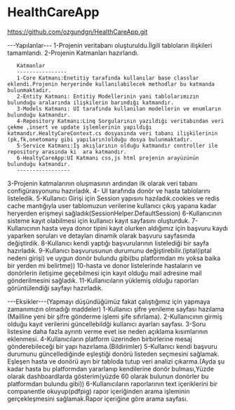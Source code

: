 # HealthCareApp
https://github.com/ozgundgn/HealthCareApp.git

---Yapılanlar---
1-Projenin veritabanı oluşturuldu.İlgili tabloların ilişkileri tamamlandı.
2-Projenin Katmanları hazırlandı.
       
       Katmanlar
       ----------------
       1-Core Katmanı:Enetitiy tarafında kullanılar base classlar eklendi.Projenin heryerinde kullanılabilecek methodlar bu katmanda bulunmaktadır.
       2-Entity Katmanı: Entitiy Modellerinin yani tablolarımızın bulunduğu aralarında ilişkilerin barındığı katmandır.
       3-Models Katmanı: UI tarafında kullanılan modellerin ve enumların bulunduğu katmandır.
       4-Repository Katmanı:Linq Sorgularının yazıldığı veritabından veri çekme ,insert ve update işlemlerinin yapıldığı katmandır.HealtyCareContext.cs dosyasında veri tabanı ilişkilerinin (pk,fk,onetomany gibi yapıların)olduğu dosya bulunmaktadır.
       5-Service Katmanı:İş akışlarının olduğu katmandır controller ile repository arasında ki  ara katmandır.
       6-HealtyCareApp:UI Katmanı css,js html projenin arayüzünün bulunduğu katmandır.
       -----------------
       
 3-Projenin katmalarının oluşmasının ardından ilk olarak veri tabanı configürasyonunu hazırladık.
 4- UI tarafında donör ve hasta tablolarını listeledik.
 5-Kullanıcı Girişi için Session yapısını hazıladık.cookies ve redis cache mantığıyla user tablomuzun verilerine kullanıcı çıkış yapana kadar heryerden erişmeyi sağladık(SessionHelper.DefaultSession)
 6-Kullanıcının sisteme kayıt olabilmesi için kullanıcı kayıt sayfasını oluşturduk.
 7-Kullanıcının hasta veya donor tipini kayıt olurken aldığımız için başvuru kaydı yaparken soruları ve detayları dinamik olarak başvuru sayfasında değiştirdik.
 8-Kullanıcı kendi yaptığı başvurularının listelediği bir sayfa hazırladık.
 9-Kullanıcı başvurusunun durumunu değiştirebilir.(iptal(iptal nedeni girişi) ve uygun donör bulundu gibi(bu platformdan mı yoksa baika bir yerden mi belirtme))
 10-hasta ve donor listelerinde  hastaların ve donörlerin iletişime geçebilmesi için kayıt olduğu mail adresine mail gönderilmesini sağladık.
 11-Kullanıcıların yüklemiş olduğu raporları görüntülendiği sayfayı hazırladık.
 
 
 ---Eksikler---(Yapmayı düşündüğümüz fakat çalıştığımız için yapmaya zamanımızın olmadığı maddeler)
 1-Kullanıcı şifre yenileme sayfası hazılama (Mailline yeni bir şifre gönderme işlemi şife sıfırlama).
 2-Kullanıcının girmiş olduğu kayıt verilerini güncellebildği kullanıcı ayarları sayfası.
 3-Soru listesine daha fazla ayrıntı verme evet ise neden açıklama kısımlarının eklenmesi.
 4-Kullanıcıların platform üzerinden birbirlerine mesaj gönderebileceği bir yapı hazırlama.(Bildirimler)
 5-Kullanıcı kendi başvuru durumunu  güncellediğinde eşleştiği donörü listeden seçmesini sağlamak. Eşleşen hasta ve donörü ayrı bir tabloda tutup veri analizi çıkarma.(Ayda şu kadar hasta bu platformdan yararlanıp  kendilerine donör bulması,Yüzde olarak dashboardlarda gösterim(yüzde 60 olarak bulunun donörler bu platformdan bulundu gibi))
 6-Kullanıcıların raporlarının text içeriklerini bir companentle okuyup(pdfpig) rapor içeriğinden arama işleminin gerçekleşmesini sağlamak.Rapor içeriğine göre arama sayfası.
 
       
       
